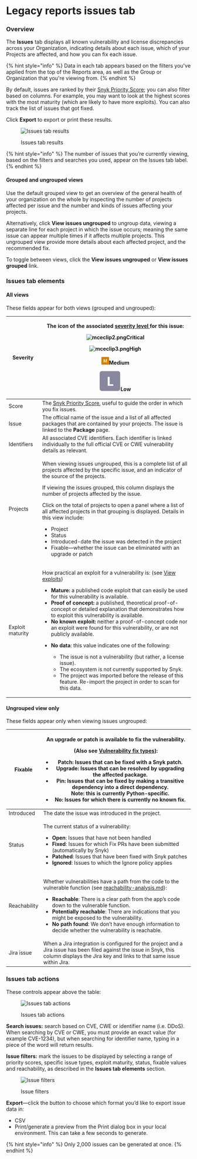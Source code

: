 # Legacy reports issues tab

### Overview

The **Issues** tab displays all known vulnerability and license discrepancies across your Organization, indicating details about each issue, which of your Projects are affected, and how you can fix each issue.

{% hint style="info" %}
Data in each tab appears based on the filters you've applied from the top of the Reports area, as well as the Group or Organization that you're viewing from.
{% endhint %}

By default, issues are ranked by their [Snyk Priority Score](../../prioritize-issues-for-fixing/priority-score.md); you can also filter based on columns. For example, you may want to look at the highest scores with the most maturity (which are likely to have more exploits). You can also track the list of issues that got fixed.

Click **Export** to export or print these results.

<figure><img src="../../../.gitbook/assets/mceclip0-31-.png" alt="Issues tab results"><figcaption><p>Issues tab results</p></figcaption></figure>

{% hint style="info" %}
The number of issues that you’re currently viewing, based on the filters and searches you used, appear on the Issues tab label.&#x20;
{% endhint %}

#### Grouped and ungrouped views

Use the default grouped view to get an overview of the general health of your organization on the whole by inspecting the number of projects affected per issue and the number and kinds of issues affecting your projects.

Alternatively, click **View issues ungrouped** to ungroup data, viewing a separate line for each project in which the issue occurs; meaning the same issue can appear multiple times if it affects multiple projects. This ungrouped view provide more details about each affected project, and the recommended fix.

To toggle between views, click the **View issues ungrouped** or **View issues grouped** link.

### Issues tab elements

#### All views

These fields appear for both views (grouped and ungrouped):

| Severity         | <p>The icon of the associated <a href="../../prioritize-issues-for-fixing/severity-levels.md">severity level </a>for this issue:</p><p><img src="../../../.gitbook/assets/mceclip2-7-.png" alt="mceclip2.png" data-size="line">Critical</p><p><img src="../../../.gitbook/assets/mceclip3-3-.png" alt="mceclip3.png" data-size="line">High</p><p><img src="../../../.gitbook/assets/image (93).png" alt="">Medium</p><p><img src="../../../.gitbook/assets/mceclip6 (1) (1) (1) (1) (1) (1) (1) (1) (1) (1) (1) (1) (1) (1).png" alt="mceclip6.png" data-size="line">Low</p>                                                                                                                                                                                                                                                                                                                                                                                                       |
| ---------------- | ---------------------------------------------------------------------------------------------------------------------------------------------------------------------------------------------------------------------------------------------------------------------------------------------------------------------------------------------------------------------------------------------------------------------------------------------------------------------------------------------------------------------------------------------------------------------------------------------------------------------------------------------------------------------------------------------------------------------------------------------------------------------------------------------------------------------------------------------------------------------------------------------------------------------------------------------------------------------------------- |
| Score            | The [Snyk Priority Score](../../prioritize-issues-for-fixing/priority-score.md), useful to guide the order in which you fix issues.                                                                                                                                                                                                                                                                                                                                                                                                                                                                                                                                                                                                                                                                                                                                                                                                                                                |
| Issue            | The official name of the issue and a list of all affected packages that are contained by your projects. The issue is linked to the **Package** page.                                                                                                                                                                                                                                                                                                                                                                                                                                                                                                                                                                                                                                                                                                                                                                                                                               |
| Identifiers      | All associated CVE identifiers. Each identifier is linked individually to the full official CVE or CWE vulnerability details as relevant.                                                                                                                                                                                                                                                                                                                                                                                                                                                                                                                                                                                                                                                                                                                                                                                                                                          |
| Projects         | <p>When viewing issues ungrouped, this is a complete list of all projects affected by the specific issue, and an indicator of the source of the projects.</p><p>If viewing the issues grouped, this column displays the number of projects affected by the issue.</p><p>Click on the total of projects to open a panel where a list of all affected projects in that grouping is displayed. Details in this view include:</p><ul><li>Project</li><li>Status</li><li>Introduced-date the issue was detected in the project</li><li>Fixable—whether the issue can be eliminated with an upgrade or patch</li></ul>                                                                                                                                                                                                                                                                                                                                                                   |
| Exploit maturity | <p>How practical an exploit for a vulnerability is: (see <a href="../../prioritize-issues-for-fixing/view-exploits.md">View exploits</a>)</p><ul><li><strong>Mature:</strong> a published code exploit that can easily be used for this vulnerability is available.</li><li><strong>Proof of concept:</strong> a published, theoretical proof-of-concept or detailed explanation that demonstrates how to exploit this vulnerability is available.</li><li><strong>No known exploit:</strong> neither a proof-of-concept code nor an exploit were found for this vulnerability, or are not publicly available.</li><li><p><strong>No data</strong>: this value indicates one of the following:</p><ul><li>The issue is not a vulnerability (but rather, a license issue).</li><li>The ecosystem is not currently supported by Snyk.</li><li>The project was imported before the release of this feature. Re-import the project in order to scan for this data.</li></ul></li></ul> |

#### Ungrouped view only

These fields appear only when viewing issues ungrouped:

| Fixable      | <p>An upgrade or patch is available to fix the vulnerability.</p><p>(Also see <a href="../../../scan-with-snyk/snyk-open-source/manage-vulnerabilities/vulnerability-fix-types.md">Vulnerability fix types</a>):</p><ul><li><strong>Patch</strong>: Issues that can be fixed with a Snyk patch.</li><li><strong>Upgrade</strong>: Issues that can be resolved by upgrading the affected package.</li><li><strong>Pin</strong>: Issues that can be fixed by making a transitive dependency into a direct dependency.<br><strong>Note:</strong> this is currently Python-specific.</li><li><strong>No</strong>: Issues for which there is currently no known fix.</li></ul> |
| ------------ | ------------------------------------------------------------------------------------------------------------------------------------------------------------------------------------------------------------------------------------------------------------------------------------------------------------------------------------------------------------------------------------------------------------------------------------------------------------------------------------------------------------------------------------------------------------------------------------------------------------------------------------------------------------------------- |
| Introduced   | The date the issue was introduced in the project.                                                                                                                                                                                                                                                                                                                                                                                                                                                                                                                                                                                                                         |
| Status       | <p>The current status of a vulnerability:</p><ul><li><strong>Open</strong>: Issues that have not been handled</li><li><strong>Fixed</strong>: Issues for which Fix PRs have been submitted (automatically by Snyk)</li><li><strong>Patched</strong>: Issues that have been fixed with Snyk patches</li><li><strong>Ignored</strong>: Issues to which the Ignore policy applies</li></ul>                                                                                                                                                                                                                                                                                  |
| Reachability | <p>Whether vulnerabilities have a path from the code to the vulnerable function (see <a data-mention href="../../prioritize-issues-for-fixing/reachability-analysis.md">reachability-analysis.md</a>):</p><ul><li><strong>Reachable</strong>: There is a clear path from the app’s code down to the vulnerable function.</li><li><strong>Potentially reachable</strong>: There are indications that you might be exposed to the vulnerability.</li><li><strong>No path found</strong>: We don’t have enough information to decide whether the vulnerability is reachable.</li></ul>                                                                                       |
| Jira issue   | When a Jira integration is configured for the project and a Jira issue has been filed against the issue in Snyk, this column displays the Jira key and links to that same issue within Jira.                                                                                                                                                                                                                                                                                                                                                                                                                                                                              |

### Issues tab actions

These controls appear above the table:

<figure><img src="../../../.gitbook/assets/uuid-ef7a494d-8b10-9b28-dc63-3f9224519070-en.png" alt="Issues tab actions"><figcaption><p>Issues tab actions</p></figcaption></figure>

**Search issues:** search based on CVE, CWE or identifier name (i.e. DDoS). When searching by CVE or CWE, you must provide an exact value (for example CVE-1234), but when searching for identifier name, typing in a piece of the word will return results.

**Issue filters:** mark the issues to be displayed by selecting a range of priority scores, specific issue types, exploit maturity, status, fixable values and reachability, as described in the **Issues tab elements** section.

<figure><img src="../../../.gitbook/assets/screenshot_2020-07-30_at_11.30.19_am.png" alt="Issue filters"><figcaption><p>Issue filters</p></figcaption></figure>

**Export**—click the button to choose which format you’d like to export issue data in:

* CSV
* Print/generate a preview from the Print dialog box in your local environment. This can take a few seconds to generate.

{% hint style="info" %}
Only 2,000 issues can be generated at once.
{% endhint %}
